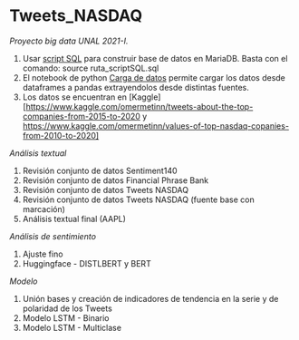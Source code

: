 # Tweets_NASDAQ
*Proyecto big data UNAL 2021-I.*

1. Usar [script SQL](https://github.com/Neyfer29/Tweets_NASDAQ/blob/main/Base_Datos/Creacion_BD_TwitterNASDAQ_1_test.sql) para construir base de datos en MariaDB. Basta con el comando: source ruta_scriptSQL.sql
2. El notebook de python [Carga de datos](https://nbviewer.jupyter.org/github/Neyfer29/Tweets_NASDAQ/blob/main/Base_Datos/Carga_Datos_Kaggle_Twitter_YahooFinance.ipynb) permite cargar los datos desde dataframes a pandas extrayendolos desde distintas fuentes.
3. Los datos se encuentran en [Kaggle][https://www.kaggle.com/omermetinn/tweets-about-the-top-companies-from-2015-to-2020 y https://www.kaggle.com/omermetinn/values-of-top-nasdaq-copanies-from-2010-to-2020]
 
 
 *Análisis textual*
 
 1. Revisión conjunto de datos Sentiment140 
 2. Revisión conjunto de datos Financial Phrase Bank
 3. Revisión conjunto de datos Tweets NASDAQ
 4. Revisión conjunto de datos Tweets NASDAQ (fuente base con marcación)
 5. Análisis textual final (AAPL)
 
 *Análisis de sentimiento*
 
 1. Ajuste fino
 2. Huggingface - DISTLBERT y BERT

 *Modelo*
 
 1. Unión bases y creación de indicadores de tendencia en la serie y de polaridad de los Tweets
 2. Modelo LSTM - Binario
 3. Modelo LSTM - Multiclase
 
